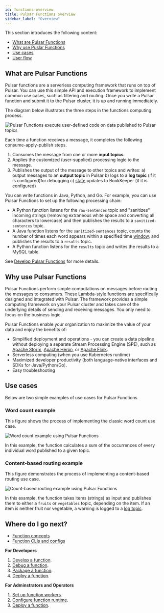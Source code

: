 ```yaml
---
id: functions-overview
title: Pulsar Functions overview
sidebar_label: "Overview"
---
```


This section introduces the following content:
* [What are Pulsar Functions](#what-is-pulsar-functions)
* [Why use Puslar Functions](#why-use-pulsar-functions)
* [Use cases](#use-cases)
* [User flow](#user-flow)


## What are Pulsar Functions
Pulsar functions are a serverless computing framework that runs on top of Pulsar. You can use this simple API and execution framework to implement common use cases, such as filtering and routing. Once you write a Pulsar function and submit it to the Pulsar cluster, it is up and running immediately.

The diagram below illustrates the three steps in the functions computing process. 

![Pulsar Functions execute user-defined code on data published to Pulsar topics](/assets/function-overview.svg)

Each time a function receives a message, it completes the following consume-apply-publish steps.
1. Consumes the message from one or more **input topics**. 
2. Applies the customized (user-supplied) processing logic to the message.
3. Publishes the output of the message to other topics and writes:
    a) output messages to an **output topic** in Pulsar
    b) logs to a **log topic** (if it is configured)for debugging
    c) [state](functions-develop-state) updates to BookKeeper (if it is configured) 

You can write functions in Java, Python, and Go. For example, you can use Pulsar Functions to set up the following processing chain:
* A Python function listens for the `raw-sentences` topic and "sanitizes" incoming strings (removing extraneous white space and converting all characters to lowercase) and then publishes the results to a `sanitized-sentences` topic.
* A Java function listens for the `sanitized-sentences` topic, counts the number of times each word appears within a specified time [window](functions-concepts.md#window-function), and publishes the results to a `results` topic.
* A Python function listens for the `results` topic and writes the results to a MySQL table.

See [Develop Pulsar Functions](functions-develop.md) for more details.


## Why use Pulsar Functions

Pulsar Functions perform simple computations on messages before routing the messages to consumers. These Lambda-style functions are specifically designed and integrated with Pulsar. The framework provides a simple computing framework on your Pulsar cluster and takes care of the underlying details of sending and receiving messages. You only need to focus on the business logic.

Pulsar Functions enable your organization to maximize the value of your data and enjoy the benefits of:
* Simplified deployment and operations - you can create a data pipeline without deploying a separate Stream Processing Engine (SPE), such as [Apache Storm](http://storm.apache.org/), [Apache Heron](https://heron.incubator.apache.org/), or [Apache Flink](https://flink.apache.org/).
* Serverless computing (when you use Kubernetes runtime)
* Maximized developer productivity (both language-native interfaces and SDKs for Java/Python/Go).
* Easy troubleshooting

## Use cases

Below are two simple examples of use cases for Pulsar Functions.

### Word count example

This figure shows the process of implementing the classic word count use case. 

![Word count example using Pulsar Functions](/assets/pulsar-functions-word-count.png)

In this example, the function calculates a sum of the occurrences of every individual word published to a given topic.

### Content-based routing example

This figure demonstrates the process of implementing a content-based routing use case. 

![Count-based routing example using Pulsar Functions](/assets/pulsar-functions-routing-example.png)

In this example, the function takes items (strings) as input and publishes them to either a `fruits` or `vegetables` topic, depending on the item. If an item is neither fruit nor vegetable, a warning is logged to a [log topic](functions-develop-log.md).

## Where do I go next?

* [Function concepts](functions-concepts.md)
* [Function CLIs and configs](functions-cli.md)

**For Developers**
1. [Develop a function](functions-develop.md).
2. [Debug a function](functions-debug.md).
3. [Package a function](functions-package.md).
4. [Deploy a function](functions-deploy.md).

**For Adminstrators and Operators**
1. [Set up function workers](functions-worker.md).
2. [Configure function runtime](functions-runtime.md). 
3. [Deploy a function](functions-deploy.md).


